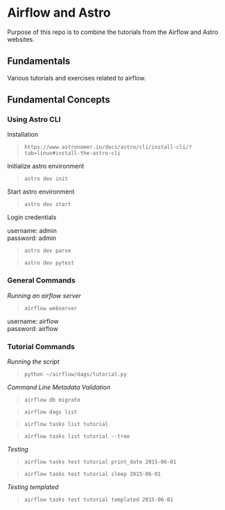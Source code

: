 # Airflow and Astro

Purpose of this repo is to combine the tutorials from the Airflow and Astro websites.

## Fundamentals

Various tutorials and exercises related to airflow.

## Fundamental Concepts

### Using Astro CLI

Installation

>`https://www.astronomer.io/docs/astro/cli/install-cli/?tab=linux#install-the-astro-cli`

Initialize astro environment

>`astro dev init`

Start astro environment

>`astro dev start`

Login credentials

username: admin\
password: admin

>`astro dev parse`

>`astro dev pytest`

### General Commands

*Running an airflow server*

>`airflow webserver`

username: airflow\
password: airflow

### Tutorial Commands

*Running the script*

>`python ~/airflow/dags/tutorial.py`

*Command Line Metadata Validation*

>`airflow db migrate`

>`airflow dags list`

>`airflow tasks list tutorial`

>`airflow tasks list tutorial --tree`

*Testing*

>`airflow tasks test tutorial print_date 2015-06-01`

>`airflow tasks test tutorial sleep 2015-06-01`

*Testing templated*

>`airflow tasks test tutorial templated 2015-06-01`